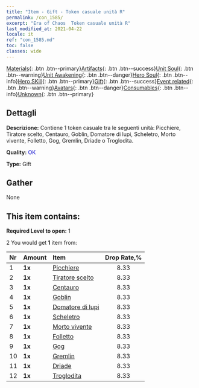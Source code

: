 ```yaml
---
title: "Item - Gift - Token casuale unità R"
permalink: /con_1585/
excerpt: "Era of Chaos  Token casuale unità R"
last_modified_at: 2021-04-22
locale: it
ref: "con_1585.md"
toc: false
classes: wide
---
```

 [Materials](/ItemsIT/){: .btn .btn--primary}[Artifacts](/ItemsIT/Artifacts/){: .btn .btn--success}[Unit Soul](/ItemsIT/UnitSoul/){: .btn .btn--warning}[Unit Awakening](/ItemsIT/UnitAwakening/){: .btn .btn--danger}[Hero Soul](/ItemsIT/HeroSoul/){: .btn .btn--info}[Hero SKill](/ItemsIT/HeroSkill/){: .btn .btn--primary}[Gift](/ItemsIT/Gift/){: .btn .btn--success}[Event related](/ItemsIT/Events/){: .btn .btn--warning}[Avatars](/ItemsIT/Avatars/){: .btn .btn--danger}[Consumables](/ItemsIT/Consumables/){: .btn .btn--info}[Unknown](/ItemsIT/Unknown/){: .btn .btn--primary}

## Dettagli
 **Descrizione:** Contiene 1 token casuale tra le seguenti unità: Picchiere, Tiratore scelto, Centauro, Goblin, Domatore di lupi, Scheletro, Morto vivente, Folletto, Gog, Gremlin, Driade o Troglodita.

 **Quality:** <span style="color: #0000CD">OK</span>

 **Type:** Gift

## Gather

  None

## This item contains:

 **Required Level to open:** 1

 2 You would get **1** item  from:

  | Nr | Amount |     Item    | Drop Rate,% |
  |:---|:-------|:------------|:---------:|
  | 1 |  **1x** | [Picchiere](/it/Items/unt_190/) | 8.33 | 
  | 2 |  **1x** | [Tiratore scelto](/it/Items/unt_191/) | 8.33 | 
  | 3 |  **1x** | [Centauro](/it/Items/unt_199/) | 8.33 | 
  | 4 |  **1x** | [Goblin](/it/Items/unt_217/) | 8.33 | 
  | 5 |  **1x** | [Domatore di lupi](/it/Items/unt_218/) | 8.33 | 
  | 6 |  **1x** | [Scheletro](/it/Items/unt_208/) | 8.33 | 
  | 7 |  **1x** | [Morto vivente](/it/Items/unt_209/) | 8.33 | 
  | 8 |  **1x** | [Folletto](/it/Items/unt_226/) | 8.33 | 
  | 9 |  **1x** | [Gog](/it/Items/unt_227/) | 8.33 | 
  | 10 |  **1x** | [Gremlin](/it/Items/unt_235/) | 8.33 | 
  | 11 |  **1x** | [Driade](/it/Items/unt_262/) | 8.33 | 
  | 12 |  **1x** | [Troglodita](/it/Items/unt_244/) | 8.33 | 
